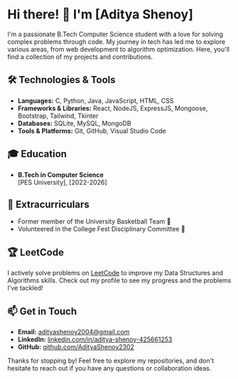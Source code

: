# Hi there! 👋 I'm [Aditya Shenoy]

I'm a passionate B.Tech Computer Science student with a love for solving complex problems through code. My journey in tech has led me to explore various areas, from web development to algorithm optimization. Here, you'll find a collection of my projects and contributions.

## 🛠️ Technologies & Tools
- **Languages:** C, Python, Java, JavaScript, HTML, CSS
- **Frameworks & Libraries:** React, NodeJS, ExpressJS, Mongoose, Bootstrap, Tailwind, Tkinter
- **Databases:** SQLite, MySQL, MongoDB
- **Tools & Platforms:** Git, GitHub, Visual Studio Code

## 🎓 Education
- **B.Tech in Computer Science**  
  [PES University], [2022-2026]

## 🏀 Extracurriculars
- Former member of the University Basketball Team 🏀
- Volunteered in the College Fest Disciplinary Committee 🎉

## 🏆 LeetCode
I actively solve problems on [LeetCode](https://leetcode.com/AdityaShenoy2302) to improve my Data Structures and Algorithms skills. Check out my profile to see my progress and the problems I've tackled!

## 📫 Get in Touch
- **Email:** [adityashenoy2004@gmail.com](mailto:adityashenoy2004@gmail.com)
- **LinkedIn:** [linkedin.com/in/aditya-shenoy-425661253](https://linkedin.com/in/aditya-shenoy-425661253)
- **GitHub:** [github.com/AdityaShenoy2302](https://github.com/AdityaShenoy2302)

Thanks for stopping by! Feel free to explore my repositories, and don't hesitate to reach out if you have any questions or collaboration ideas.
